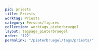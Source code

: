 ```yaml
---
pid: priests
title: Priests
worktag: Priests
category: Persons/figures
collection: worktags_pieterbruegel
layout: tagpage_pieterbruegel
order: '122'
permalink: "/pieterbruegel/tags/priests/"
---
```

